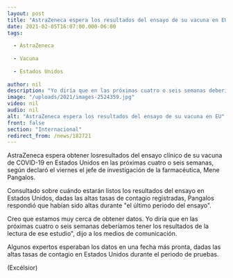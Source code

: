 ```yaml
---
layout: post
title: "AstraZeneca espera los resultados del ensayo de su vacuna en EU"
date: 2021-02-05T16:07:00.000-06:00
tags:
  
  - AstraZeneca
  
  - Vacuna
  
  - Estados Unidos
  
author: nil
description: "Yo diría que en las próximas cuatro o seis semanas deberíamos tener los resultados de la lectura de ese estudio, dijo el jefe de investigación de la farmacéutica"
image: "/uploads/2021/images-2524359.jpg"
video: nil
audio: nil
alt: "AstraZeneca espera los resultados del ensayo de su vacuna en EU"
front: false
section: "Internacional"
redirect_from: /news/182721
---
```


AstraZeneca espera obtener losresultados del ensayo clínico de su vacuna de COVID-19 en Estados Unidos en las próximas cuatro o seis semanas, según declaró el viernes el jefe de investigación de la farmacéutica, Mene Pangalos.

Consultado sobre cuándo estarán listos los resultados del ensayo en Estados Unidos, dadas las altas tasas de contagio registradas, Pangalos respondió que habían sido altas durante "el último periodo del ensayo".

Creo que estamos muy cerca de obtener datos. Yo diría que en las próximas cuatro o seis semanas deberíamos tener los resultados de la lectura de ese estudio", dijo a los medios de comunicación.

Algunos expertos esperaban los datos en una fecha más pronta, dadas las altas tasas de contagio en Estados Unidos durante el periodo de pruebas.

(Excélsior)